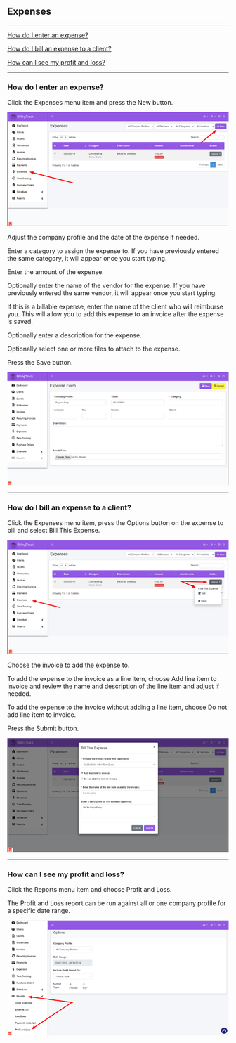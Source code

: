 Expenses
---

---

[How do I enter an expense?](#how-do-i-enter-an-expense)

[How do I bill an expense to a client?](#how-do-i-bill-an-expense-to-a-client)

[How can I see my profit and loss?](#how-can-i-see-my-profit-and-loss)

---

### How do I enter an expense?

Click the Expenses menu item and press the New button.

[<img src="../img/expense_create_sm.png" class="img-responsive" />](../img/expense_create.png)

Adjust the company profile and the date of the expense if needed.

Enter a category to assign the expense to. If you have previously
entered the same category, it will appear once you start typing.

Enter the amount of the expense.

Optionally enter the name of the vendor for the expense. If you have
previously entered the same vendor, it will appear once you start
typing.

If this is a billable expense, enter the name of the client who will
reimburse you. This will allow you to add this expense to an invoice
after the expense is saved.

Optionally enter a description for the expense.

Optionally select one or more files to attach to the expense.

Press the Save button.

[<img src="../img/expense_create2_sm.png" class="img-responsive" />](../img/expense_create2.png)

---

### How do I bill an expense to a client?

Click the Expenses menu item, press the Options button on the expense to
bill and select Bill This Expense.

[<img src="../img/expense_bill_sm.png" class="img-responsive" />](../img/expense_bill.png)

Choose the invoice to add the expense to.

To add the expense to the invoice as a line item, choose Add line item
to invoice and review the name and description of the line item and
adjust if needed.

To add the expense to the invoice without adding a line item, choose Do
not add line item to invoice.

Press the Submit button.

[<img src="../img/expense_bill2_sm.png" class="img-responsive" />](../img/expense_bill2.png)

---

### How can I see my profit and loss?

Click the Reports menu item and choose Profit and Loss.

The Profit and Loss report can be run against all or one company profile
for a specific date range.

[<img src="../img/expense_profit_loss_sm.png" class="img-responsive" />](../img/expense_profit_loss.png)
